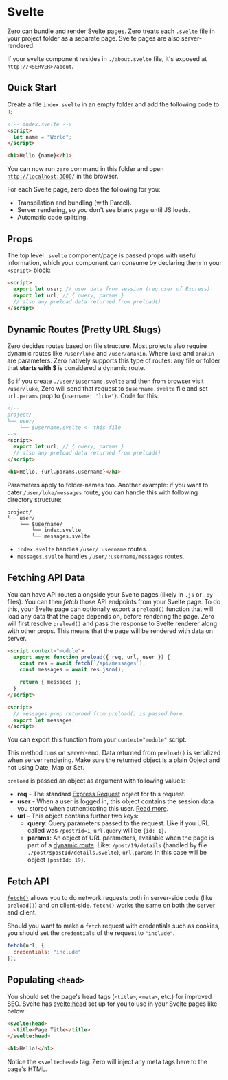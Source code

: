 # Svelte

Zero can bundle and render Svelte pages. Zero treats each `.svelte` file in your project folder as a separate page. Svelte pages are also server-rendered.

If your svelte component resides in `./about.svelte` file, it's exposed at `http://<SERVER>/about`.

## Quick Start

Create a file `index.svelte` in an empty folder and add the following code to it:

```html
<!-- index.svelte -->
<script>
  let name = "World";
</script>

<h1>Hello {name}</h1>
```

You can now run `zero` command in this folder and open [`http://localhost:3000/`](http://localhost:3000) in the browser.

For each Svelte page, zero does the following for you:

- Transpilation and bundling (with Parcel).
- Server rendering, so you don't see blank page until JS loads.
- Automatic code splitting.

## Props

The top level `.svelte` component/page is passed props with useful information, which your component can consume by declaring them in your `<script>` block:

```html
<script>
  export let user; // user data from session (req.user of Express)
  export let url; // { query, params }
  // also any preload data returned from preload()
</script>
```

## Dynamic Routes (Pretty URL Slugs)

Zero decides routes based on file structure. Most projects also require dynamic routes like `/user/luke` and `/user/anakin`. Where `luke` and `anakin` are parameters. Zero natively supports this type of routes: any file or folder that **starts with \$** is considered a dynamic route.

So if you create `./user/$username.svelte` and then from browser visit `/user/luke`, Zero will send that request to `$username.svelte` file and set `url.params` prop to `{username: 'luke'}`. Code for this:

```html
<!--
project/
└── user/
    └── $username.svelte <- this file
-->
<script>
  export let url; // { query, params }
  // also any preload data returned from preload()
</script>

<h1>Hello, {url.params.username}</h1>
```

Parameters apply to folder-names too. Another example: if you want to cater `/user/luke/messages` route, you can handle this with following directory structure:

```
project/
└── user/
    └── $username/
        └── index.svelte
        └── messages.svelte
```

- `index.svelte` handles `/user/:username` routes.
- `messages.svelte` handles `/user/:username/messages` routes.

## Fetching API Data

You can have API routes alongside your Svelte pages (likely in `.js` or `.py` files). You can then _fetch_ those API endpoints from your Svelte page. To do this, your Svelte page can optionally export a `preload()` function that will load any data that the page depends on, before rendering the page. Zero will first resolve `preload()` and pass the response to Svelte renderer along with other props. This means that the page will be rendered with data on server.

```html
<script context="module">
  export async function preload({ req, url, user }) {
    const res = await fetch(`/api/messages`);
    const messages = await res.json();

    return { messages };
  }
</script>

<script>
  // messages prop returned from preload() is passed here.
  export let messages;
</script>
```

You can export this function from your `context="module"` script.

This method runs on server-end. Data returned from `preload()` is serialized when server rendering. Make sure the returned object is a plain Object and not using Date, Map or Set.

`preload` is passed an object as argument with following values:

- **req** - The standard [Express Request](https://expressjs.com/en/4x/api.html#req) object for this request.
- **user** - When a user is logged in, this object contains the session data you stored when authenticating this user. [Read more](https://github.com/remoteinterview/zero/tree/master/docs/nodejs#sessions).
- **url** - This object contains further two keys:
  - **query**: Query parameters passed to the request. Like if you URL called was `/post?id=1`, `url.query` will be `{id: 1}`.
  - **params**: An object of URL parameters, available when the page is part of a [dynamic route](https://github.com/remoteinterview/zero#dynamic-routes-pretty-url-slugs). Like: `/post/19/details` (handled by file `./post/$postId/details.svelte`), `url.params` in this case will be object `{postId: 19}`.

## Fetch API

[`fetch()`](https://developers.google.com/web/updates/2015/03/introduction-to-fetch) allows you to do network requests both in server-side code (like `preload()`) and on client-side. `fetch()` works the same on both the server and client.

Should you want to make a `fetch` request with credentials such as cookies, you should set the `credentials` of the request to `"include"`.

```js
fetch(url, {
  credentials: "include"
});
```

## Populating `<head>`

You should set the page's head tags (`<title>`, `<meta>`, etc.) for improved SEO. Svelte has [<svelte:head>](https://svelte.dev/docs#svelte_head) set up for you to use in your Svelte pages like below:

```html
<svelte:head>
  <title>Page Title</title>
</svelte:head>

<h1>Hello!</h1>
```

Notice the `<svelte:head>` tag. Zero will inject any meta tags here to the page's HTML.
